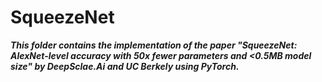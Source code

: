 # SqueezeNet

***This folder contains the implementation of the paper "SqueezeNet: AlexNet-level accuracy with 50x fewer parameters and <0.5MB model size" by DeepSclae.Ai and UC Berkely using PyTorch.***